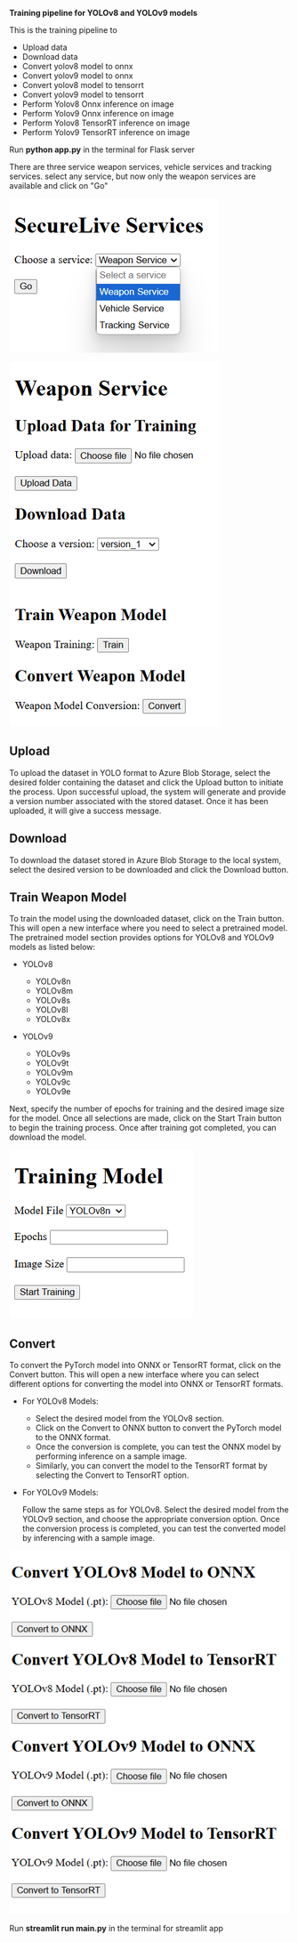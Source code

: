 **Training pipeline for YOLOv8 and YOLOv9 models**

This is the training pipeline to 
- Upload data
- Download data
- Convert yolov8 model to onnx
- Convert yolov9 model to onnx
- Convert yolov8 model to tensorrt
- Convert yolov9 model to tensorrt
- Perform Yolov8 Onnx inference on image
- Perform Yolov9 Onnx inference on image
- Perform Yolov8 TensorRT inference on image
- Perform Yolov9 TensorRT inference on image

Run **python app.py** in the terminal for Flask server


There are three service weapon services, vehicle services and tracking services. select any service, but now only the weapon services are available and click on "Go"

![plot](./images/Screenshot%202024-12-09%20131446.png)

![plot](./images/Screenshot%202024-12-09%20131547.png)

## Upload 
To upload the dataset in YOLO format to Azure Blob Storage, select the desired folder containing the dataset and click the Upload button to initiate the process. Upon successful upload, the system will generate and provide a version number associated with the stored dataset. Once it has been uploaded, it will give a success message.

## Download
To download the dataset stored in Azure Blob Storage to the local system, select the desired version to be downloaded and click the Download button.

## Train Weapon Model 
To train the model using the downloaded dataset, click on the Train button. This will open a new interface where you need to select a pretrained model. The pretrained model section provides options for YOLOv8 and YOLOv9 models as listed below:

- YOLOv8

  - YOLOv8n
  - YOLOv8m
  - YOLOv8s
  - YOLOv8l
  - YOLOv8x

- YOLOv9

  - YOLOv9s
  - YOLOv9t
  - YOLOv9m
  - YOLOv9c
  - YOLOv9e

Next, specify the number of epochs for training and the desired image size for the model. Once all selections are made, click on the Start Train button to begin the training process. Once after training got completed, you can download the model.

![plot](./images/Screenshot%202024-12-09%20131611.png)

## Convert
To convert the PyTorch model into ONNX or TensorRT format, click on the Convert button. This will open a new interface where you can select different options for converting the model into ONNX or TensorRT formats.

- For YOLOv8 Models:

  - Select the desired model from the YOLOv8 section.
  - Click on the Convert to ONNX button to convert the PyTorch model to the ONNX format.
  - Once the conversion is complete, you can test the ONNX model by performing inference on a sample image.
  - Similarly, you can convert the model to the TensorRT format by selecting the Convert to TensorRT option.

- For YOLOv9 Models:

  Follow the same steps as for YOLOv8. Select the desired model from the YOLOv9 section, and choose the appropriate conversion option.
  Once the conversion process is completed, you can test the converted model by inferencing with a sample image.

![plot](./images/Screenshot%202024-12-09%20131627.png)


Run **streamlit run main.py** in the terminal for streamlit app
